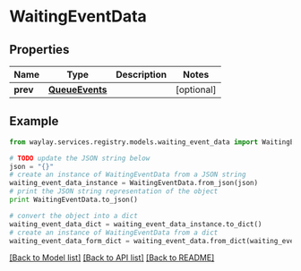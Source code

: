 # WaitingEventData


## Properties

Name | Type | Description | Notes
------------ | ------------- | ------------- | -------------
**prev** | [**QueueEvents**](QueueEvents.md) |  | [optional] 

## Example

```python
from waylay.services.registry.models.waiting_event_data import WaitingEventData

# TODO update the JSON string below
json = "{}"
# create an instance of WaitingEventData from a JSON string
waiting_event_data_instance = WaitingEventData.from_json(json)
# print the JSON string representation of the object
print WaitingEventData.to_json()

# convert the object into a dict
waiting_event_data_dict = waiting_event_data_instance.to_dict()
# create an instance of WaitingEventData from a dict
waiting_event_data_form_dict = waiting_event_data.from_dict(waiting_event_data_dict)
```
[[Back to Model list]](../README.md#documentation-for-models) [[Back to API list]](../README.md#documentation-for-api-endpoints) [[Back to README]](../README.md)


